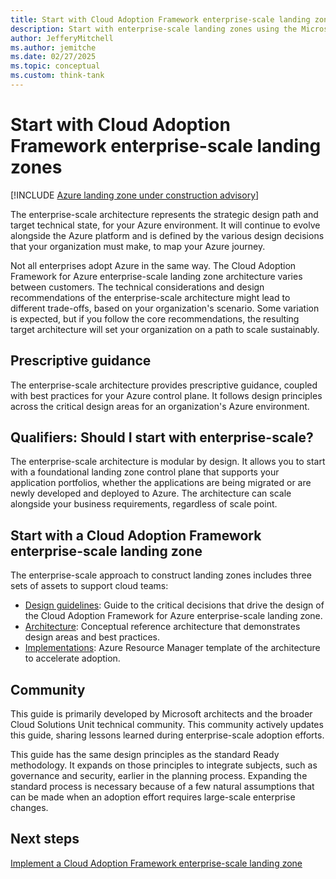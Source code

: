 ```yaml
---
title: Start with Cloud Adoption Framework enterprise-scale landing zones
description: Start with enterprise-scale landing zones using the Microsoft Cloud Adoption Framework for Azure.
author: JefferyMitchell
ms.author: jemitche
ms.date: 02/27/2025
ms.topic: conceptual
ms.custom: think-tank
---
```


# Start with Cloud Adoption Framework enterprise-scale landing zones

[!INCLUDE [Azure landing zone under construction advisory](~/../includes/landing-zone-under-construction.md)]

The enterprise-scale architecture represents the strategic design path and target technical state, for your Azure environment. It will continue to evolve alongside the Azure platform and is defined by the various design decisions that your organization must make, to map your Azure journey.

Not all enterprises adopt Azure in the same way. The Cloud Adoption Framework for Azure enterprise-scale landing zone architecture varies between customers. The technical considerations and design recommendations of the enterprise-scale architecture might lead to different trade-offs, based on your organization's scenario. Some variation is expected, but if you follow the core recommendations, the resulting target architecture will set your organization on a path to scale sustainably.

## Prescriptive guidance

The enterprise-scale architecture provides prescriptive guidance, coupled with best practices for your Azure control plane. It follows design principles across the critical design areas for an organization's Azure environment.

## Qualifiers: Should I start with enterprise-scale?

The enterprise-scale architecture is modular by design. It allows you to start with a foundational landing zone control plane that supports your application portfolios, whether the applications are being migrated or are newly developed and deployed to Azure. The architecture can scale alongside your business requirements, regardless of scale point.

## Start with a Cloud Adoption Framework enterprise-scale landing zone

The enterprise-scale approach to construct landing zones includes three sets of assets to support cloud teams:

- [Design guidelines](../landing-zone/design-areas.md): Guide to the critical decisions that drive the design of the Cloud Adoption Framework for Azure enterprise-scale landing zone.
- [Architecture](../landing-zone/index.md): Conceptual reference architecture that demonstrates design areas and best practices.
- [Implementations](./implementation.md): Azure Resource Manager template of the architecture to accelerate adoption.

<!-- TODO: Reinstate once template.md is ready.
- [Template](./template.md): A documentation template to quickly capture decisions and any deviation from the suggested architecture or implementation.
-->

## Community

<!-- docutune:ignore "Cloud Solutions Unit" -->

This guide is primarily developed by Microsoft architects and the broader Cloud Solutions Unit technical community. This community actively updates this guide, sharing lessons learned during enterprise-scale adoption efforts.

This guide has the same design principles as the standard Ready methodology. It expands on those principles to integrate subjects, such as governance and security, earlier in the planning process. Expanding the standard process is necessary because of a few natural assumptions that can be made when an adoption effort requires large-scale enterprise changes.

## Next steps

[Implement a Cloud Adoption Framework enterprise-scale landing zone](./implementation.md)
